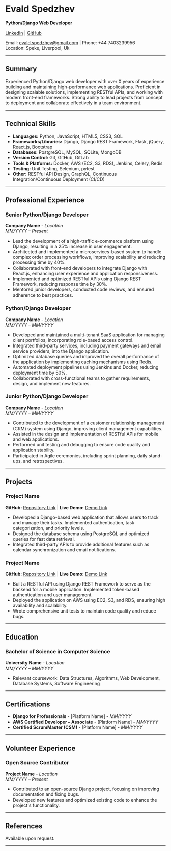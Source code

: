 
# **Evald Spedzhev**
**Python/Django Web Developer**

[LinkedIn](https://www.linkedin.com/in/e-spedzhev/) | [GitHub](https://github.com/espedzhev)

Email: evald.spedzhev@gmail.com | Phone: +44 7403239956  
Location: Speke, Liverpool, Uk

---

## **Summary**

Experienced Python/Django web developer with over X years of experience building and maintaining high-performance web applications. Proficient in designing scalable solutions, implementing RESTful APIs, and working with modern front-end frameworks. Strong ability to lead projects from concept to deployment and collaborate effectively in a team environment.

---

## **Technical Skills**

- **Languages:** Python, JavaScript, HTML5, CSS3, SQL
- **Frameworks/Libraries:** Django, Django REST Framework, Flask, jQuery, React.js, Bootstrap
- **Databases:** PostgreSQL, MySQL, SQLite, MongoDB
- **Version Control:** Git, GitHub, GitLab
- **Tools & Platforms:** Docker, AWS (EC2, S3, RDS), Jenkins, Celery, Redis
- **Testing:** Unit Testing, Selenium, pytest
- **Other:** RESTful API Design, GraphQL, Continuous Integration/Continuous Deployment (CI/CD)

---

## **Professional Experience**

### **Senior Python/Django Developer**  
**Company Name** - *Location*  
*MM/YYYY – Present*

- Lead the development of a high-traffic e-commerce platform using Django, resulting in a 25% increase in user engagement.
- Architected and implemented a microservices-based system to handle complex order processing workflows, improving scalability and reducing processing time by 40%.
- Collaborated with front-end developers to integrate Django with React.js, enhancing user experience and application responsiveness.
- Implemented and optimized RESTful APIs using Django REST Framework, reducing response time by 30%.
- Mentored junior developers, conducted code reviews, and ensured adherence to best practices.

### **Python/Django Developer**  
**Company Name** - *Location*  
*MM/YYYY – MM/YYYY*

- Developed and maintained a multi-tenant SaaS application for managing client portfolios, incorporating role-based access control.
- Integrated third-party services, including payment gateways and email service providers, into the Django application.
- Optimized database queries and improved the overall performance of the application by implementing caching mechanisms using Redis.
- Automated deployment pipelines using Jenkins and Docker, reducing deployment time by 50%.
- Collaborated with cross-functional teams to gather requirements, design, and implement new features.

### **Junior Python/Django Developer**  
**Company Name** - *Location*  
*MM/YYYY – MM/YYYY*

- Contributed to the development of a customer relationship management (CRM) system using Django, improving client management capabilities.
- Assisted in the design and implementation of RESTful APIs for mobile and web applications.
- Performed unit testing and debugging to ensure code quality and application stability.
- Participated in Agile ceremonies, including sprint planning, daily stand-ups, and retrospectives.

---

## **Projects**

### **Project Name**  
**GitHub:** [Repository Link](https://github.com/your-repository) | **Live Demo:** [Demo Link](https://your-project-demo.com)

- Developed a Django-based web application that allows users to track and manage their tasks. Implemented authentication, task categorization, and priority levels.
- Designed the database schema using PostgreSQL and optimized queries for fast data retrieval.
- Integrated third-party APIs to provide additional features such as calendar synchronization and email notifications.

### **Project Name**  
**GitHub:** [Repository Link](https://github.com/your-repository) | **Live Demo:** [Demo Link](https://your-project-demo.com)

- Built a RESTful API using Django REST Framework to serve as the backend for a mobile application. Implemented token-based authentication and user management.
- Deployed the application on AWS using EC2, S3, and RDS, ensuring high availability and scalability.
- Wrote comprehensive unit tests to maintain code quality and reduce bugs.

---

## **Education**

### **Bachelor of Science in Computer Science**  
**University Name** - *Location*  
*MM/YYYY – MM/YYYY*

- Relevant coursework: Data Structures, Algorithms, Web Development, Database Systems, Software Engineering

---

## **Certifications**

- **Django for Professionals** - [Platform Name] - *MM/YYYY*
- **AWS Certified Developer – Associate** - [Platform Name] - *MM/YYYY*
- **Certified ScrumMaster (CSM)** - [Platform Name] - *MM/YYYY*

---

## **Volunteer Experience**

### **Open Source Contributor**  
**Project Name** - *Location*  
*MM/YYYY – Present*

- Contributed to an open-source Django project, focusing on improving documentation and fixing bugs.
- Developed new features and optimized existing code to enhance the project's functionality.

---

## **References**

Available upon request.

---


